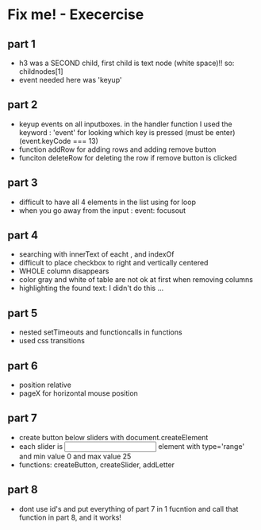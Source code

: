 Fix me! - Execercise
====================

## part 1

- h3 was a SECOND child, first child is text node (white space)!! so: childnodes[1]
- event needed here was 'keyup'

## part 2

- keyup events on all inputboxes. in the handler function I used the keyword :
'event' for looking which key is pressed (must be enter) (event.keyCode === 13)
- function addRow for adding rows and adding remove button
- funciton deleteRow for deleting the row if remove button is clicked

## part 3

- difficult to have all 4 elements in the list using for loop
- when you go away from the input : event: focusout

## part 4

- searching with innerText of eacht <tr>, and indexOf
- difficult to place checkbox to right and vertically centered
- WHOLE column disappears
- color gray and white of table are not ok at first when removing columns
- highlighting the found text: I didn't do this ...

## part 5

- nested setTimeouts and functioncalls in functions
- used css transitions

## part 6

- position relative
- pageX for horizontal mouse position

## part 7

- create button below sliders with document.createElement
- each slider is <input> element with type='range' and min value 0
and max value 25
- functions: createButton, createSlider, addLetter

## part 8

- dont use id's and put everything of part 7 in 1 fucntion and call that
function in part 8, and it works!
